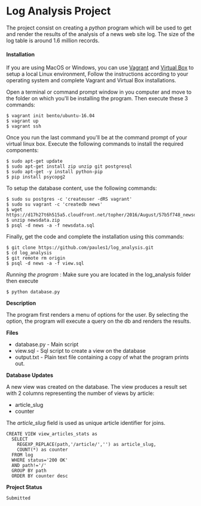# Log Analysis Project

The project consist on creating a _python_ program which will be used to get and render the results of the analysis of a news web site log. The size of the log table is around 1.6 million records. 

#### Installation

If you are using MacOS or Windows, you can use <a href="https://www.vagrantup.com/downloads.html">Vagrant</a>
and <a href="https://www.virtualbox.org/">Virtual Box</a> to setup a local Linux environment,
Follow the instructions according to your operating system and complete Vagrant and Virtual Box installations.
    
Open a terminal or command prompt window in you computer and move to the folder on which you'll
be installing the program. Then execute these 3 commands:
 ```
$ vagrant init bento/ubuntu-16.04
$ vagrant up
$ vagrant ssh
```
Once you run the last command you'll be at the command prompt of your virtual linux box.
Execute the following commands to install the required components:
```
$ sudo apt-get update
$ sudo apt-get install zip unzip git postgresql
$ sudo apt-get -y install python-pip
$ pip install psycopg2
```
To setup the database content, use the following commands:
```
$ sudo su postgres -c 'createuser -dRS vagrant'
$ sudo su vagrant -c 'createdb news'
$ wget https://d17h27t6h515a5.cloudfront.net/topher/2016/August/57b5f748_newsdata/newsdata.zip
$ unzip newsdata.zip
$ psql -d news -a -f newsdata.sql
```
Finally, get the code and complete the installation using this commands:

```
$ git clone https://github.com/paules1/log_analysis.git
$ cd log_analysis
$ git remote rm origin
$ psql -d news -a -f view.sql
```

_Running the program_ : Make sure you are located in the log_analysis folder then execute 

```
$ python database.py
```
**Description**

The program first renders a menu of options for the user. By selecting the option, the program will execute a query on the db and renders the results.

**Files**
* database.py - Main script
* view.sql - Sql script to create a view on the database
* output.txt - Plain text file containing a copy of what the program prints out.



**Database Updates**

A new view was created on the database. The view produces a result set with 2 columns representing the number of views by article:

* article_slug
* counter

The _article_slug_ field is used as unique article identifier for joins.
```
CREATE VIEW view_articles_stats as
  SELECT
    REGEXP_REPLACE(path,'/article/','') as article_slug,
    COUNT(*) as counter
  FROM log
  WHERE status='200 OK'
  AND path!='/'
  GROUP BY path
  ORDER BY counter desc
```

**Project Status**
```
Submitted
```